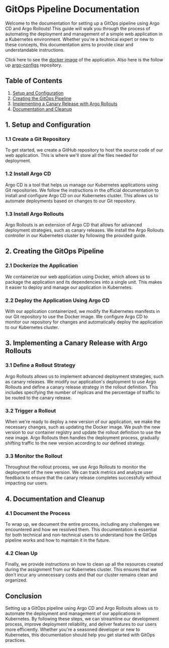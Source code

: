 # GitOps Pipeline Documentation

Welcome to the documentation for setting up a GitOps pipeline using Argo CD and Argo Rollouts! This guide will walk you through the process of automating the deployment and management of a simple web application in a Kubernetes environment. Whether you're a technical expert or new to these concepts, this documentation aims to provide clear and understandable instructions.

Click here to see the [docker image](https://hub.docker.com/repository/docker/deepanshurawat6/flask-frontend/general) of the application. Also here is the follow up [argo-configs](https://github.com/deepanshu-rawat6/flask-frontend-configs) repository.

## Table of Contents

1. [Setup and Configuration](#setup-and-configuration)
2. [Creating the GitOps Pipeline](#creating-the-gitops-pipeline)
3. [Implementing a Canary Release with Argo Rollouts](#implementing-a-canary-release-with-argo-rollouts)
4. [Documentation and Cleanup](#documentation-and-cleanup)

## 1. Setup and Configuration <a name="setup-and-configuration"></a>

### 1.1 Create a Git Repository

To get started, we create a GitHub repository to host the source code of our web application. This is where we'll store all the files needed for deployment.

### 1.2 Install Argo CD

Argo CD is a tool that helps us manage our Kubernetes applications using Git repositories. We follow the instructions in the official documentation to install and configure Argo CD on our Kubernetes cluster. This allows us to automate deployments based on changes to our Git repository.

### 1.3 Install Argo Rollouts

Argo Rollouts is an extension of Argo CD that allows for advanced deployment strategies, such as canary releases. We install the Argo Rollouts controller in our Kubernetes cluster by following the provided guide.

## 2. Creating the GitOps Pipeline <a name="creating-the-gitops-pipeline"></a>

### 2.1 Dockerize the Application

We containerize our web application using Docker, which allows us to package the application and its dependencies into a single unit. This makes it easier to deploy and manage our application in Kubernetes.

### 2.2 Deploy the Application Using Argo CD

With our application containerized, we modify the Kubernetes manifests in our Git repository to use the Docker image. We configure Argo CD to monitor our repository for changes and automatically deploy the application to our Kubernetes cluster.

## 3. Implementing a Canary Release with Argo Rollouts <a name="implementing-a-canary-release-with-argo-rollouts"></a>

### 3.1 Define a Rollout Strategy

Argo Rollouts allows us to implement advanced deployment strategies, such as canary releases. We modify our application's deployment to use Argo Rollouts and define a canary release strategy in the rollout definition. This includes specifying the number of replicas and the percentage of traffic to be routed to the canary release.

### 3.2 Trigger a Rollout

When we're ready to deploy a new version of our application, we make the necessary changes, such as updating the Docker image. We push the new version to our container registry and update the rollout definition to use the new image. Argo Rollouts then handles the deployment process, gradually shifting traffic to the new version according to our defined strategy.

### 3.3 Monitor the Rollout

Throughout the rollout process, we use Argo Rollouts to monitor the deployment of the new version. We can track metrics and analyze user feedback to ensure that the canary release completes successfully without impacting our users.

## 4. Documentation and Cleanup <a name="documentation-and-cleanup"></a>

### 4.1 Document the Process

To wrap up, we document the entire process, including any challenges we encountered and how we resolved them. This documentation is essential for both technical and non-technical users to understand how the GitOps pipeline works and how to maintain it in the future.

### 4.2 Clean Up

Finally, we provide instructions on how to clean up all the resources created during the assignment from our Kubernetes cluster. This ensures that we don't incur any unnecessary costs and that our cluster remains clean and organized.

## Conclusion

Setting up a GitOps pipeline using Argo CD and Argo Rollouts allows us to automate the deployment and management of our applications in Kubernetes. By following these steps, we can streamline our development process, improve deployment reliability, and deliver features to our users more efficiently. Whether you're a seasoned developer or new to Kubernetes, this documentation should help you get started with GitOps practices.
